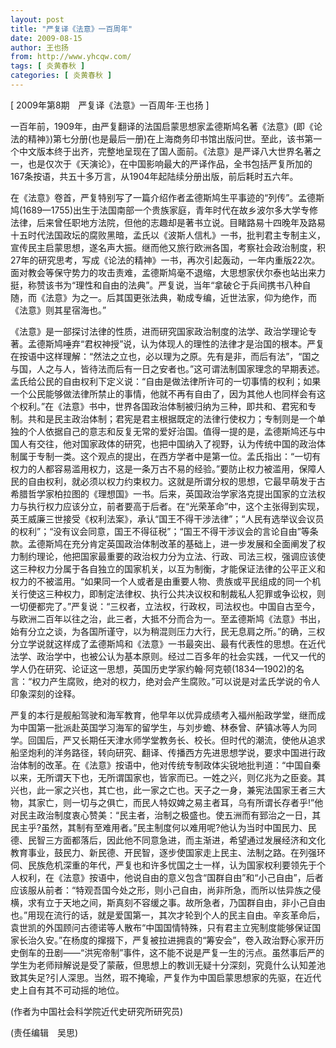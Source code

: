 ```yaml
---
layout: post
title: "严复译《法意》一百周年"
date: 2009-08-15
author: 王也扬
from: http://www.yhcqw.com/
tags: [ 炎黄春秋 ]
categories: [ 炎黄春秋 ]
---
```



[ 2009年第8期　严复译《法意》一百周年·王也扬 ]


一百年前，1909年，由严复翻译的法国启蒙思想家孟德斯鸠名著《法意》(即《论法的精神》)第七分册(也是最后一册)在上海商务印书馆出版问世。至此，该书第一个中文版本终于出齐，完整地呈现在了国人面前。《法意》是严译八大世界名著之一，也是仅次于《天演论》，在中国影响最大的严译作品，全书包括严复所加的167条按语，共五十多万言，从1904年起陆续分册出版，前后耗时五六年。


在《法意》卷首，严复特别写了一篇介绍作者孟德斯鸠生平事迹的“列传”。孟德斯鸠(1689—1755)出生于法国南部一个贵族家庭，青年时代在故乡波尔多大学专修法律，后来曾任职地方法院，但他的志趣却是著书立说。目睹路易十四晚年及路易十五时代法国政坛的腐败黑暗，孟氏以《波斯人信札》一书，批判君主专制主义，宣传民主启蒙思想，遂名声大振。继而他又旅行欧洲各国，考察社会政治制度，积27年的研究思考，写成《论法的精神》一书，再次引起轰动，一年内重版22次。面对教会等保守势力的攻击责难，孟德斯鸠毫不退缩，大思想家伏尔泰也站出来力挺，称赞该书为“理性和自由的法典”。严复说，当年“拿破仑于兵间携书八种自随，而《法意》为之一。后其国更张法典，勒成专编，近世法家，仰为绝作，而《法意》则其星宿海也。”


《法意》是一部探讨法律的性质，进而研究国家政治制度的法学、政治学理论专著。孟德斯鸠唾弃“君权神授”说，认为体现人的理性的法律才是治国的根本。严复在按语中这样理解：“然法之立也，必以理为之原。先有是非，而后有法”，“国之与国，人之与人，皆待法而后有一日之安者也。”这可谓法制国家理念的早期表述。孟氏给公民的自由权利下定义说：“自由是做法律所许可的一切事情的权利；如果一个公民能够做法律所禁止的事情，他就不再有自由了，因为其他人也同样会有这个权利。”在《法意》书中，世界各国政治体制被归纳为三种，即共和、君宪和专制。共和是民主政治体制；君宪是君主根据既定的法律行使权力；专制则是一个单独的个人依据自己的意志和反复无常的爱好治国。值得一提的是，孟德斯鸠还与中国人有交往，他对国家政体的研究，也把中国纳入了视野，认为传统中国的政治体制属于专制一类。这个观点的提出，在西方学者中是第一位。孟氏指出：“一切有权力的人都容易滥用权力，这是一条万古不易的经验。”要防止权力被滥用，保障人民的自由权利，就必须以权力约束权力。这就是所谓分权的思想，它最早萌发于古希腊哲学家柏拉图的《理想国》一书。后来，英国政治学家洛克提出国家的立法权力与执行权力应该分立，前者要高于后者。在“光荣革命”中，这个主张得到实现，英王威廉三世接受《权利法案》，承认“国王不得干涉法律”；“人民有选举议会议员的权利”；“没有议会同意，国王不得征税”；“国王不得干涉议会的言论自由”等条款。孟德斯鸠在充分肯定英国政治体制改革的基础上，进一步发展和全面阐发了权力制约理论，他把国家最重要的政治权力分为立法、行政、司法三权，强调应该使这三种权力分属于各自独立的国家机关，以互为制衡，才能保证法律的公平正义和权力的不被滥用。“如果同一个人或者是由重要人物、贵族或平民组成的同一个机关行使这三种权力，即制定法律权、执行公共决议权和制裁私人犯罪或争讼权，则一切便都完了。”严复说：“三权者，立法权，行政权，司法权也。中国自古至今，与欧洲二百年以往之治，此三者，大抵不分而合为一。至孟德斯鸠《法意》书出，始有分立之谈，为各国所谨守，以为稍混则压力大行，民无息肩之所。”的确，三权分立学说就这样成了孟德斯鸠和《法意》一书最突出、最有代表性的思想。在近代法学、政治学中，也被公认为基本原则。经过二百多年的社会实践，一代又一代的学人仍在研究、论证这一思想，英国历史学家约翰·阿克顿(1834—1902)的名言：“权力产生腐败，绝对的权力，绝对会产生腐败。”可以说是对孟氏学说的令人印象深刻的诠释。


严复的本行是舰船驾驶和海军教育，他早年以优异成绩考入福州船政学堂，继而成为中国第一批派赴英国学习海军的留学生，与刘步蟾、林泰曾、萨镇冰等人为同学。回国后，严又长期任天津水师学堂教务长、校长。但时代的潮流，使他从追求船坚炮利的洋务路径，转向研究、翻译、传播西方先进思想学说，要求中国进行政治体制的改革。在《法意》按语中，他对传统专制政体尖锐地批判道：“中国自秦以来，无所谓天下也，无所谓国家也，皆家而已。一姓之兴，则亿兆为之臣妾。其兴也，此一家之兴也，其亡也，此一家之亡也。天子之一身，兼宪法国家王者三大物，其家亡，则一切与之俱亡，而民人特奴婢之易主者耳，乌有所谓长存者乎!”他对民主政治制度衷心赞美：“民主者，治制之极盛也。使五洲而有郅治之一日，其民主乎?虽然，其制有至难用者。”民主制度何以难用呢?他认为当时中国民力、民德、民智三方面都落后，因此他不同意急进，而主渐进，希望通过发展经济和文化教育事业，鼓民力、新民德、开民智，逐步使国家走上民主、法制之路。在列强环伺、民族危机深重的年代，严复也和许多忧国之士一样，认为国家权利要领先于个人权利，在《法意》按语中，他说自由的意义包含“国群自由”和“小己自由”，后者应该服从前者：“特观吾国今处之形，则小己自由，尚非所急，而所以怯异族之侵横，求有立于天地之间，斯真刻不容缓之事。故所急者，乃国群自由，非小己自由也。”用现在流行的话，就是爱国第一，其次才轮到个人的民主自由。辛亥革命后，袁世凯的外国顾问古德诺等人散布“中国国情特殊，只有君主立宪制度能够保证国家长治久安。”在杨度的撺掇下，严复被拉进拥袁的“筹安会”，卷入政治野心家开历史倒车的丑剧——“洪宪帝制”事件，这不能不说是严复一生的污点。虽然事后严的学生为老师辩解说是受了蒙蔽，但思想上的教训无疑十分深刻，究竟什么认知差池致其失足?引人深思。当然，瑕不掩瑜，严复作为中国启蒙思想家的先驱，在近代史上自有其不可动摇的地位。

(作者为中国社会科学院近代史研究所研究员)

(责任编辑　吴思)


